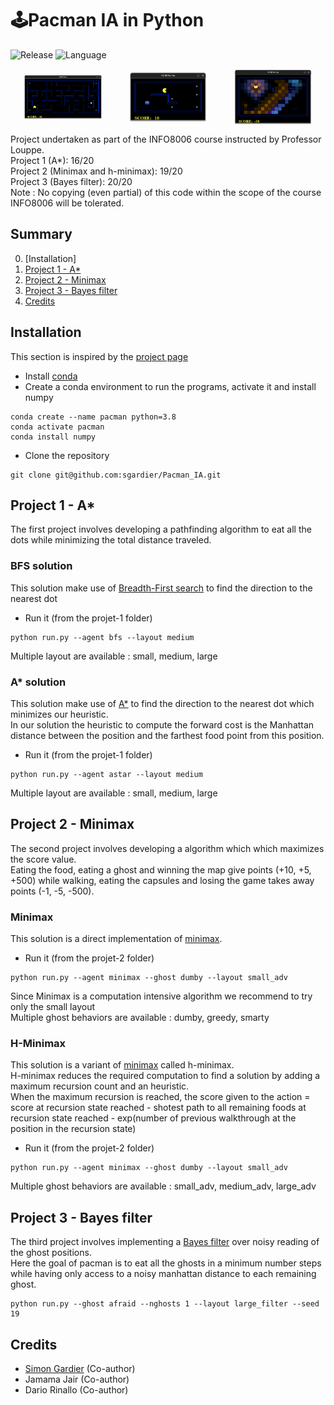 # 🕹️Pacman IA in Python
![Release](https://img.shields.io/badge/Release-v1.0-blueviolet?style=for-the-badge)
![Language](https://img.shields.io/badge/python-3670A0?style=for-the-badge)

<div style="display: flex; justify-content: space-around; align-items: center;">
  <img src="ressources/astar_preview.png" alt="Pixel art of a city" style="width: 25%;"/>
  <img src="ressources/minimax_preview.png" alt="Encrypted pixel art of a city, noisy image" style="width: 25%;"/>
  <img src="ressources/bayes_preview.png" alt="Encrypted pixel art of a city, noisy image" style="width: 25%;"/>
</div>

Project undertaken as part of the INFO8006 course instructed by Professor Louppe.<br>
Project 1 (A*): 16/20<br>
Project 2 (Minimax and h-minimax): 19/20<br>
Project 3 (Bayes filter): 20/20<br>
Note : No copying (even partial) of this code within the scope of the course INFO8006 will be tolerated.

## Summary
0. [Installation]
1. [Project 1 - A*](#projet1-a*)
2. [Project 2 - Minimax](#projet2-minimax)
3. [Project 3 - Bayes filter](#projet3-bayes-filter)
4. [Credits](#credits)

## Installation
This section is inspired by the [project page](https://github.com/glouppe/info8006-introduction-to-ai/tree/master/projects#readme)<br>
- Install [conda](https://docs.anaconda.com/free/miniconda/)
- Create a conda environment to run the programs, activate it and install numpy
```console
conda create --name pacman python=3.8
conda activate pacman
conda install numpy
```
- Clone the repository
```console
git clone git@github.com:sgardier/Pacman_IA.git
```

## Project 1 - A*
The first project involves developing a pathfinding algorithm to eat all the dots while minimizing the total distance traveled.

### BFS solution
This solution make use of [Breadth-First search](https://en.wikipedia.org/wiki/Breadth-first_search) to find the direction to the nearest dot<br>
- Run it (from the projet-1 folder)
```console
python run.py --agent bfs --layout medium
```
Multiple layout are available : small, medium, large

### A* solution
This solution make use of [A*](https://en.wikipedia.org/wiki/A*_search_algorithm) to find the direction to the nearest dot which minimizes our heuristic.<br>
In our solution the heuristic to compute the forward cost is the Manhattan distance between the position and the farthest food point from this position.
- Run it (from the projet-1 folder)
```console
python run.py --agent astar --layout medium
```
Multiple layout are available : small, medium, large

## Project 2 - Minimax
The second project involves developing a algorithm which which maximizes the score value.<br>
Eating the food, eating a ghost and winning the map give points (+10, +5, +500) while walking, eating the capsules and losing the game takes away points (-1, -5, -500).

### Minimax
This solution is a direct implementation of [minimax](https://en.wikipedia.org/wiki/Minimax).
- Run it (from the projet-2 folder)
```console
python run.py --agent minimax --ghost dumby --layout small_adv
```
Since Minimax is a computation intensive algorithm we recommend to try only the small layout<br>
Multiple ghost behaviors are available : dumby, greedy, smarty

### H-Minimax
This solution is a variant of [minimax](https://en.wikipedia.org/wiki/Minimax) called h-minimax.<br>
H-minimax reduces the required computation to find a solution by adding a maximum recursion count and an heuristic.<br>
When the maximum recursion is reached, the score given to the action =<br>
score at recursion state reached - shotest path to all remaining foods at recursion state reached - exp(number of previous walkthrough at the position in the recursion state)
- Run it (from the projet-2 folder)
```console
python run.py --agent minimax --ghost dumby --layout small_adv
```
Multiple ghost behaviors are available : small_adv, medium_adv, large_adv

## Project 3 - Bayes filter
The third project involves implementing a [Bayes filter](https://en.wikipedia.org/wiki/Recursive_Bayesian_estimation) over noisy reading of the ghost positions.<br>
Here the goal of pacman is to eat all the ghosts in a minimum number steps while having only access to a noisy manhattan distance to each remaining ghost.<br>
```console
python run.py --ghost afraid --nghosts 1 --layout large_filter --seed 19
```

## Credits
- [Simon Gardier](https://github.com/sgardier) (Co-author)
- Jamama Jair (Co-author)
- Dario Rinallo (Co-author)
